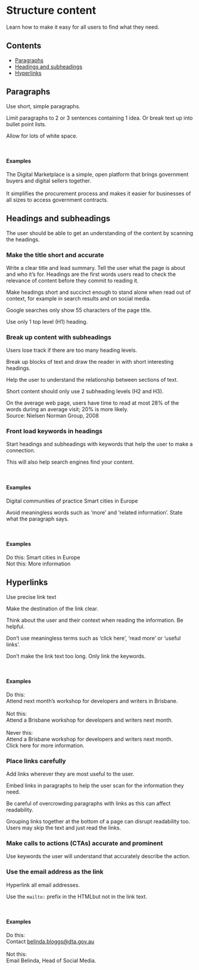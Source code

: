 # Structure content

<p class="componentheader__body abstract">
Learn how to make it easy for all users to find what they need.
</p>

<nav class="au-inpage-nav-links">
  <h2 class="au-inpage-nav-links__heading">Contents</h2>
  <ul class="au-link-list">
    <li><a href="#section1">Paragraphs</a></li>
    <li><a href="#section2">Headings and subheadings</a></li>
    <li><a href="#section2">Hyperlinks</a></li>
  </ul>
</nav>

<h2 id="section1" class="au-inpage-nav-section au-display-xl">
  Paragraphs
</h2>

Use short, simple paragraphs.

Limit paragraphs to 2 or 3 sentences containing 1 idea. Or break text up into bullet point lists.

Allow for lots of white space.

<br>
<article class="sm-basic-example">
<h4>Examples</h4>

The Digital Marketplace is a simple, open platform that brings government buyers and digital sellers together.
<br><br>
It simplifies the procurement process and makes it easier for businesses of all sizes to access government contracts.
</article>

<h2 id="section2" class="au-inpage-nav-section au-display-xl">
  Headings and subheadings
</h2>

The user should be able to get an understanding of the content by scanning the headings.

### Make the title short and accurate

Write a clear title and lead summary. Tell the user what the page is about and who it’s for.
Headings are the first words users read to check the relevance of content before they commit to reading it.

Make headings short and succinct enough to stand alone when read out of context, for example in search results and on social media.

Google searches only show 55 characters of the page title.

Use only 1 top level (H1) heading.

### Break up content with subheadings

Users lose track if there are too many heading levels.

Break up blocks of text and draw the reader in with short interesting headings.

Help the user to understand the relationship between sections of text.

Short content should only use 2 subheading levels (H2 and H3).

<p class="au-callout">
On the average web page, users have time to read at most 28% of the words during an average visit; 20% is more likely.
<br>
Source: Nielsen Norman Group, 2008
</p>

### Front load keywords in headings

Start headings and subheadings with keywords that help the user to make a connection.

This will also help search engines find your content.

<br>
<article class="sm-basic-example">
<h4>Examples</h4>
Digital communities of practice  
Smart cities in Europe  
</article>

Avoid meaningless words such as ‘more’ and ‘related information’. State what the paragraph says.

<br>
<article class="sm-basic-example">
<h4>Examples</h4>
Do this:
Smart cities in Europe
<br>
Not this:
More information
</article>

<h2 id="section3" class="au-display-xl">
  Hyperlinks
</h2>

Use precise link text

Make the destination of the link clear.

Think about the user and their context when reading the information. Be helpful.

Don’t use meaningless terms such as ‘click here’, ‘read more’ or ‘useful links’.

Don’t make the link text too long. Only link the keywords.

<br>
<article class="sm-basic-example">
<h4>Examples</h4>

Do this:  
Attend next month’s workshop for developers and writers in Brisbane.  
<br>
Not this:  
Attend a Brisbane workshop for developers and writers next month.  
<br>
Never this:  
Attend a Brisbane workshop for developers and writers next month.  
Click here for more information.  
</article>

### Place links carefully
Add links wherever they are most useful to the user.

Embed links in paragraphs to help the user scan for the information they need.

Be careful of overcrowding paragraphs with links as this can affect readability.

Grouping links together at the bottom of a page can disrupt readability too. Users may skip the text and just read the links.

### Make calls to actions (CTAs) accurate and prominent

Use keywords the user will understand that accurately describe the action.

### Use the email address as the link

Hyperlink all email addresses.

Use the ```mailto:``` prefix in the HTMLbut not in the link text.

<br>
<article class="sm-basic-example">
<h4>Examples</h4>

Do this:  
Contact belinda.bloggs@dta.gov.au  
<br>
Not this:  
Email Belinda, Head of Social Media.  
</article>

